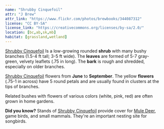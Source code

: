 ```yaml
---
name: "Shrubby Cinquefoil"
attr: "J Brew"
attr_link: "https://www.flickr.com/photos/brewbooks/344087312"
license: "CC BY-SA"
license_link: "https://creativecommons.org/licenses/by-sa/2.0/"
location: [bc,ab,sk,mb]
habitat: [grassland,wetland]
---
```

[Shrubby Cinquefoil](/trees/shrubcinq/) Is a low-growing rounded **shrub** with many bushy branches (1.5-4 ft tall; 3-5 ft wide). The **leaves** are formed of 5-7 gray-green, velvety leaflets (.75 in long). The **bark** is rough and shredded, especially on older branches.

[Shrubby Cinquefoil](/trees/shrubcinq/) flowers from **June** to **September**. The yellow **flowers** (.75-1 in across) have 5 round petals and are usually found in clusters at the tips of branches.

Related bushes with flowers of various colors (white, pink, red) are often grown in home gardens.

**Did you know?** Stands of [Shrubby Cinquefoil](/trees/shrubcinq/) provide cover for [Mule Deer](/animals/muledeer/), game birds, and small mammals. They're an important nesting site for songbirds.
